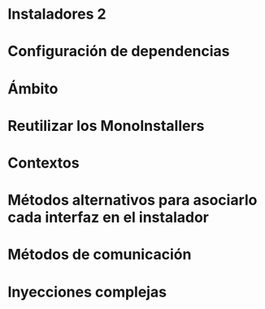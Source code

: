 # Instaladores 2

# Configuración de dependencias

# Ámbito

# Reutilizar los MonoInstallers

# Contextos

# Métodos alternativos para asociarlo cada interfaz en el instalador

# Métodos de comunicación

# Inyecciones complejas